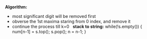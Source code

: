 **Algorithm:**
- most significant digit will be removed first
- obverse the 1st maxima staring from 0 index, and remove it
- continue the process till k=0
​
​
**stack to string:**
while(!s.empty()) {
num[n-1] = s.top();
s.pop();
n = n-1;
}